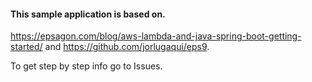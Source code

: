 #### This sample application is based on. 
https://epsagon.com/blog/aws-lambda-and-java-spring-boot-getting-started/ and https://github.com/jorlugaqui/eps9. 


To get step by step info go to Issues.

